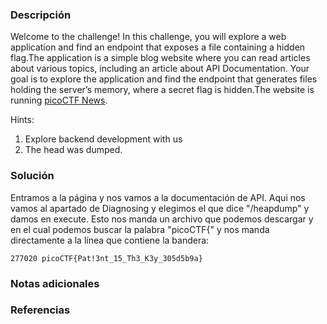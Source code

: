 ### Descripción
Welcome to the challenge! In this challenge, you will explore a web application and find an endpoint that exposes a file containing a hidden flag.The application is a simple blog website where you can read articles about various topics, including an article about API Documentation. Your goal is to explore the application and find the endpoint that generates files holding the server’s memory, where a secret flag is hidden.The website is running [picoCTF News](http://verbal-sleep.picoctf.net:51000/).

Hints:
1. Explore backend development with us
2. The head was dumped.

### Solución
Entramos a la página y nos vamos a la documentación de API.
Aqui nos vamos al apartado de Diagnosing y elegimos el que dice "/heapdump" y damos en execute.
Esto nos manda un archivo que podemos descargar y en el cual podemos buscar la palabra "picoCTF{" y nos manda directamente a la línea que contiene la bandera:

```
277020 picoCTF{Pat!3nt_15_Th3_K3y_305d5b9a}
```


### Notas adicionales

### Referencias
